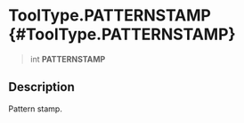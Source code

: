 ToolType.PATTERNSTAMP {#ToolType.PATTERNSTAMP}
=====================

> int **PATTERNSTAMP**

Description
-----------

Pattern stamp.
